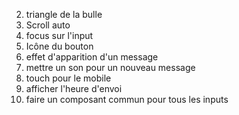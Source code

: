 2. triangle de la bulle
3. Scroll auto
4. focus sur l'input
5. Icône du bouton
6. effet d'apparition d'un message
7. mettre un son pour un nouveau message
8. touch pour le mobile
9. afficher l'heure d'envoi
10. faire un composant commun pour tous les inputs